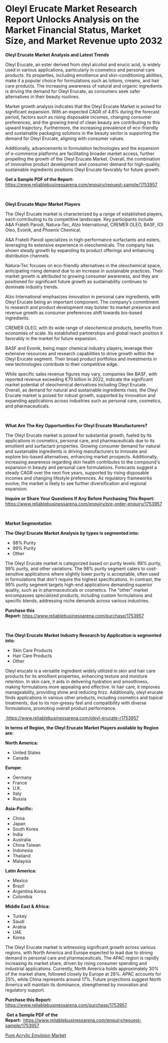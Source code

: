 <p><h1>Oleyl Erucate Market Research Report Unlocks Analysis on the Market Financial Status, Market Size, and Market Revenue upto 2032</h1></p><p><strong>Oleyl Erucate Market Analysis and Latest Trends</strong></p>
<p><p>Oleyl Erucate, an ester derived from oleyl alcohol and erucic acid, is widely used in various applications, particularly in cosmetics and personal care products. Its properties, including emollience and skin-conditioning abilities, make it a popular choice for formulations such as lotions, creams, and hair care products. The increasing awareness of natural and organic ingredients is driving the demand for Oleyl Erucate, as consumers seek safer alternatives in their beauty routines.</p><p>Market growth analysis indicates that the Oleyl Erucate Market is poised for significant expansion. With an expected CAGR of 4.8% during the forecast period, factors such as rising disposable incomes, changing consumer preferences, and the growing trend of clean beauty are contributing to this upward trajectory. Furthermore, the increasing prevalence of eco-friendly and sustainable packaging solutions in the beauty sector is supporting the demand for Oleyl Erucate, aligning with consumer values.</p><p>Additionally, advancements in formulation technologies and the expansion of e-commerce platforms are facilitating broader market access, further propelling the growth of the Oleyl Erucate Market. Overall, the combination of innovative product development and consumer demand for high-quality, sustainable ingredients positions Oleyl Erucate favorably for future growth.</p></p>
<p><strong>Get a Sample PDF of the Report:&nbsp;</strong> <a href="https://www.reliablebusinessarena.com/enquiry/request-sample/1753957?utm_campaign=2137&utm_medium=2&utm_source=Github&utm_content=ia&utm_term=06032025&utm_id=oleyl-erucate">https://www.reliablebusinessarena.com/enquiry/request-sample/1753957</a></p>
<p>&nbsp;</p>
<p><strong>Oleyl Erucate Major Market Players</strong></p>
<p><p>The Oleyl Erucate market is characterized by a range of established players, each contributing to its competitive landscape. Key participants include A&A Fratelli Parodi, Natura-Tec, Alzo International, CREMER OLEO, BASF, IOI Oleo, Evonik, and Phoenix Chemical. </p><p>A&A Fratelli Parodi specializes in high-performance surfactants and esters, leveraging its extensive experience in oleochemicals. The company has shown steady growth by expanding its product offerings and enhancing distribution channels.</p><p>Natura-Tec focuses on eco-friendly alternatives in the oleochemical space, anticipating rising demand due to an increase in sustainable practices. Their market growth is attributed to growing consumer awareness, and they are positioned for significant future growth as sustainability continues to dominate industry trends.</p><p>Alzo International emphasizes innovation in personal care ingredients, with Oleyl Erucate being an important component. The company’s commitment to research and product development may bolster its market presence and revenue growth as consumer preferences shift towards bio-based ingredients.</p><p>CREMER OLEO, with its wide range of oleochemical products, benefits from economies of scale. Its established partnerships and global reach position it favorably in the market for future expansion.</p><p>BASF and Evonik, being major chemical industry players, leverage their extensive resources and research capabilities to drive growth within the Oleyl Erucate segment. Their broad product portfolios and investments in new technologies contribute to their competitive edge.</p><p>While specific sales revenue figures may vary, companies like BASF, with reported revenue exceeding €70 billion in 2022, indicate the significant market potential of oleochemical derivatives including Oleyl Erucate. Overall, as demand for natural and sustainable ingredients rises, the Oleyl Erucate market is poised for robust growth, supported by innovation and expanding applications across industries such as personal care, cosmetics, and pharmaceuticals.</p></p>
<p>&nbsp;</p>
<p><strong>What Are The Key Opportunities For Oleyl Erucate Manufacturers?</strong></p>
<p><p>The Oleyl Erucate market is poised for substantial growth, fueled by its applications in cosmetics, personal care, and pharmaceuticals due to its emollient and surfactant properties. Growing consumer demand for natural and sustainable ingredients is driving manufacturers to innovate and explore bio-based alternatives, enhancing market prospects. Additionally, increasing awareness regarding skin health contributes to the compound's expansion in beauty and personal care formulations. Forecasts suggest a steady CAGR over the next five years, supported by rising disposable incomes and changing lifestyle preferences. As regulatory frameworks evolve, the market is likely to see further diversification and regional expansion.</p></p>
<p><strong>Inquire or Share Your Questions If Any Before Purchasing This Report:</strong> <a href="https://www.reliablebusinessarena.com/enquiry/pre-order-enquiry/1753957?utm_campaign=2137&utm_medium=2&utm_source=Github&utm_content=ia&utm_term=06032025&utm_id=oleyl-erucate">https://www.reliablebusinessarena.com/enquiry/pre-order-enquiry/1753957</a></p>
<p>&nbsp;</p>
<p><strong>Market Segmentation</strong></p>
<p><strong>The Oleyl Erucate Market Analysis by types is segmented into:</strong></p>
<p><ul><li>98% Purity</li><li>99% Purity</li><li>Other</li></ul></p>
<p><p>The Oleyl Erucate market is categorized based on purity levels: 98% purity, 99% purity, and other variations. The 98% purity segment caters to cost-sensitive applications where slightly lower purity is acceptable, often used in formulations that don't require the highest specifications. In contrast, the 99% purity segment targets high-end applications demanding superior quality, such as in pharmaceuticals or cosmetics. The "other" market encompasses specialized products, including custom formulations and specific blends, addressing niche demands across various industries.</p></p>
<p><strong>Purchase this Report:&nbsp;</strong><a href="https://www.reliablebusinessarena.com/purchase/1753957?utm_campaign=2137&utm_medium=2&utm_source=Github&utm_content=ia&utm_term=06032025&utm_id=oleyl-erucate">https://www.reliablebusinessarena.com/purchase/1753957</a></p>
<p>&nbsp;</p>
<p><strong>The Oleyl Erucate Market Industry Research by Application is segmented into:</strong></p>
<p><ul><li>Skin Care Products</li><li>Hair Care Products</li><li>Other</li></ul></p>
<p><p>Oleyl erucate is a versatile ingredient widely utilized in skin and hair care products for its emollient properties, enhancing texture and moisture retention. In skin care, it aids in delivering hydration and smoothness, making formulations more appealing and effective. In hair care, it improves manageability, providing shine and reducing frizz. Additionally, oleyl erucate finds applications in various other products, including cosmetics and topical treatments, due to its non-greasy feel and compatibility with diverse formulations, promoting overall product performance.</p></p>
<p><a href="https://www.reliablebusinessarena.com/oleyl-erucate-r1753957?utm_campaign=2137&utm_medium=2&utm_source=Github&utm_content=ia&utm_term=06032025&utm_id=oleyl-erucate">&nbsp;https://www.reliablebusinessarena.com/oleyl-erucate-r1753957</a></p>
<p><strong>In terms of Region, the Oleyl Erucate Market Players available by Region are:</strong></p>
<p>
    <p> <strong> North America: </strong>
        <ul>
            <li>United States</li>
            <li>Canada</li>
        </ul>
        </p> 
    <p> <strong> Europe: </strong>
        <ul>
            <li>Germany</li>
            <li>France</li>
            <li>U.K.</li>
            <li>Italy</li>
            <li>Russia</li>
        </ul>
        </p> 
    <p> <strong> Asia-Pacific: </strong>
        <ul>
            <li>China</li>
            <li>Japan</li>
            <li>South Korea</li>
            <li>India</li>
            <li>Australia</li>
            <li>China Taiwan</li>
            <li>Indonesia</li>
            <li>Thailand</li>
            <li>Malaysia</li>
        </ul>
        </p> 
    <p> <strong> Latin America: </strong>
        <ul>
            <li>Mexico</li>
            <li>Brazil</li>
            <li>Argentina Korea</li>
            <li>Colombia</li>
        </ul>
        </p> 
    <p> <strong> Middle East & Africa: </strong>
        <ul>
            <li>Turkey</li>
            <li>Saudi</li>
            <li>Arabia</li>
            <li>UAE</li>
            <li>Korea</li>
        </ul>
    </p>
    </p>
<p><p>The Oleyl Erucate market is witnessing significant growth across various regions, with North America and Europe expected to lead due to strong demand in personal care and pharmaceuticals. The APAC region is rapidly increasing its market share, driven by rising consumer spending and industrial applications. Currently, North America holds approximately 30% of the market share, followed closely by Europe at 28%. APAC accounts for 25%, while China represents around 17%. Future projections suggest North America will maintain its dominance, strengthened by innovation and regulatory support.</p></p>
<p><strong>Purchase this Report: </strong><a href="https://www.reliablebusinessarena.com/purchase/1753957?utm_campaign=2137&utm_medium=2&utm_source=Github&utm_content=ia&utm_term=06032025&utm_id=oleyl-erucate">https://www.reliablebusinessarena.com/purchase/1753957</a></p>
<p>&nbsp;<strong>Get a Sample PDF of the Report:&nbsp;&nbsp;</strong><a href="https://www.reliablebusinessarena.com/enquiry/request-sample/1753957?utm_campaign=2137&utm_medium=2&utm_source=Github&utm_content=ia&utm_term=06032025&utm_id=oleyl-erucate">https://www.reliablebusinessarena.com/enquiry/request-sample/1753957</a></p>
<p><strong></strong></p>
<p><p><a href="https://github.com/pizolina/Market-Research-Report-List-7/blob/main/pure-acrylic-emulsion-market.md?utm_campaign=2137&utm_medium=2&utm_source=Github&utm_content=ia&utm_term=06032025&utm_id=oleyl-erucate">Pure Acrylic Emulsion Market</a></p></p>